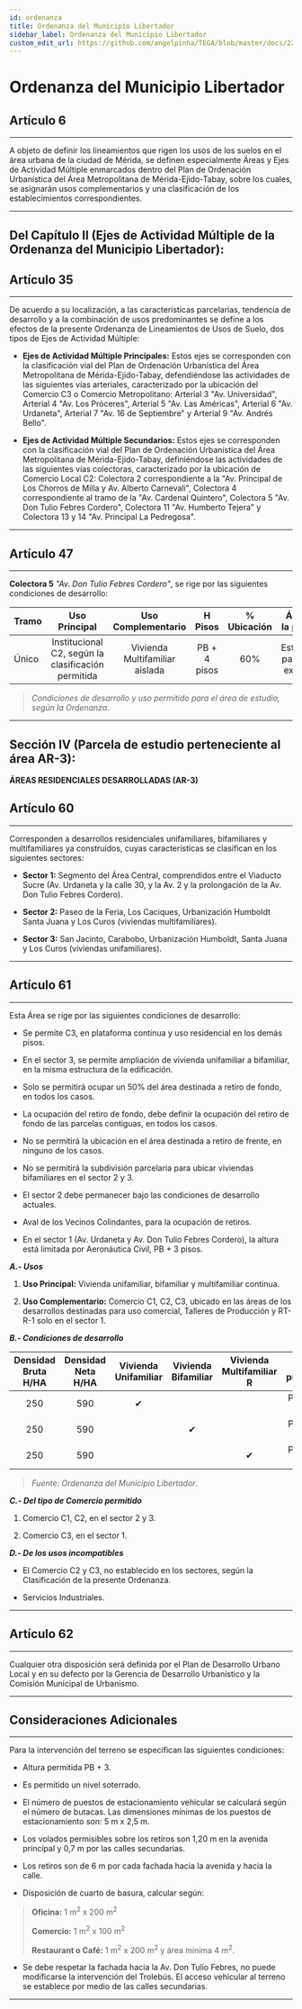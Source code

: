 ```yaml
---
id: ordenanza
title: Ordenanza del Municipio Libertador
sidebar_label: Ordenanza del Municipio Libertador
custom_edit_url: https://github.com/angelpinha/TEGA/blob/master/docs/22-ordenanza.md
---
```


# Ordenanza del Municipio Libertador

## Artículo 6

---

A objeto de definir los lineamientos que rigen los usos de los suelos en el área urbana de la ciudad de Mérida, se definen especialmente Áreas y Ejes de Actividad Múltiple enmarcados dentro del Plan de Ordenación Urbanística del Área Metropolitana de Mérida-Ejido-Tabay, sobre los cuales, se asignarán usos complementarios y una clasificación de los establecimientos correspondientes.

---

## **Del Capítulo II** (Ejes de Actividad Múltiple de la Ordenanza del Municipio Libertador):

## Artículo 35

---

De acuerdo a su localización, a las características parcelarias, tendencia de desarrollo y a la combinación de usos predominantes se define a los efectos de la presente Ordenanza de Lineamientos de Usos de Suelo, dos tipos de Ejes de Actividad Múltiple:

* **Ejes de Actividad Múltiple Principales:** Estos ejes se corresponden con la clasificación vial del Plan de Ordenación Urbanística del Área Metropolitana de Mérida-Ejido-Tabay, defendiéndose las actividades de las siguientes vías arteriales, caracterizado por la ubicación del Comercio C3 o Comercio Metropolitano: Arterial 3 "Av. Universidad", Arterial 4 "Av. Los Próceres", Arterial 5 "Av. Las Américas", Arterial 6 "Av. Urdaneta", Arterial 7 "Av. 16 de Septiembre" y Arterial 9 "Av. Andrés Bello".

* **Ejes de Actividad Múltiple Secundarios:** Estos ejes se corresponden con la clasificación vial del Plan de Ordenación Urbanística del Área Metropolitana de Mérida-Ejido-Tabay, definiéndose las actividades de las siguientes vías colectoras, caracterizado por la ubicación de Comercio Local C2: Colectora 2 correspondiente a la "Av. Principal de Los Chorros de Milla y Av. Alberto Carnevali", Colectora 4 correspondiente al tramo de la "Av. Cardenal Quintero", Colectora 5 "Av. Don Tulio Febres Cordero", Colectora 11 "Av. Humberto Tejera" y Colectora 13 y 14 "Av. Principal La Pedregosa".

---

## Artículo 47

---

**Colectora 5** *"Av. Don Tulio Febres Cordero"*, se rige por las siguientes condiciones de desarrollo:

| Tramo |                   Uso Principal                    |       Uso Complementario       |   H Pisos    | % Ubicación |       Área de la parcela        |
|:------|:--------------------------------------------------:|:------------------------------:|:------------:|:-----------:|:-------------------------------:|
| Único | Institucional C2, según la clasificación permitida | Vivienda Multifamiliar aislada | PB + 4 pisos |     60%     | Estructura parcelaria existente |

> *Condiciones de desarrollo y uso permitido para el área de estudio, según la Ordenanza*.

---

## **Sección IV** (Parcela de estudio perteneciente al área AR-3):

**ÁREAS RESIDENCIALES DESARROLLADAS (AR-3)**

## Artículo 60

---

Corresponden a desarrollos residenciales unifamiliares, bifamiliares y multifamiliares ya construidos, cuyas características se clasifican en los siguientes sectores:

* **Sector 1:** Segmento del Área Central, comprendidos entre el Viaducto Sucre (Av. Urdaneta y la calle 30, y la Av. 2 y la prolongación de la Av. Don Tulio Febres Cordero).

* **Sector 2:** Paseo de la Feria, Los Caciques, Urbanización Humboldt Santa Juana y Los Curos (viviendas multifamiliares).

* **Sector 3:** San Jacinto, Carabobo, Urbanización Humboldt, Santa Juana y Los Curos (viviendas unifamiliares).

---

## Artículo 61

---

Esta Área se rige por las siguientes condiciones de desarrollo:

* Se permite C3, en plataforma continua y uso residencial en los demás pisos.

* En el sector 3, se permite ampliación de vivienda unifamiliar a bifamiliar, en la misma estructura de la edificación.

* Solo se permitirá ocupar un 50% del área destinada a retiro de fondo, en todos los casos.

* La ocupación del retiro de fondo, debe definir la ocupación del retiro de fondo de las parcelas contiguas, en todos los casos.

* No se permitirá la ubicación en el área destinada a retiro de frente, en ninguno de los casos.

* No se permitirá la subdivisión parcelaria para ubicar viviendas bifamiliares en el sector 2 y 3.

* El sector 2 debe permanecer bajo las condiciones de desarrollo actuales.

* Aval de los Vecinos Colindantes, para la ocupación de retiros.

* En el sector 1 (Av. Urdaneta y Av. Don Tulio Febres Cordero), la altura está limitada por Aeronáutica Civil, PB + 3 pisos.

***A.- Usos***

1. **Uso Principal:** Vivienda unifamiliar, bifamiliar y multifamiliar continua.

2. **Uso Complementario:** Comercio C1, C2, C3, ubicado en las áreas de los desarrollos destinadas para uso comercial, Talleres de Producción y RT-R-1 solo en el sector 1.

***B.- Condiciones de desarrollo***

| Densidad Bruta H/HA | Densidad Neta H/HA | Vivienda Unifamiliar | Vivienda Bifamiliar | Vivienda Multifamiliar R | H pisos | Área de la parcela | % Ubicación |
|:-------------------:|:------------------:|:--------------------:|:-------------------:|:------------------------:|:-------:|:------------------:|:-----------:|
|         250         |        590         |          ✔           |                     |                          | PB + 1  |        100         |     70      |
|         250         |        590         |                      |          ✔          |                          | PB + 1  |        160         |     70      |
|         250         |        590         |                      |                     |            ✔             | PB + 3  |        340         |     70      |

> *Fuente: Ordenanza del Municipio Libertador*.

***C.- Del tipo de Comercio permitido***

1. Comercio C1, C2, en el sector 2 y 3.

2. Comercio C3, en el sector 1.

***D.- De los usos incompatibles***

* El Comercio C2 y C3, no establecido en los sectores, según la Clasificación de la presente Ordenanza.

* Servicios Industriales.

---

## Artículo 62

---

Cualquier otra disposición será definida por el Plan de Desarrollo Urbano Local y en su defecto por la Gerencia de Desarrollo Urbanístico y la Comisión Municipal de Urbanismo.

---

## Consideraciones Adicionales

---

Para la intervención del terreno se especifican las siguientes condiciones:

* Altura permitida PB + 3.

* Es permitido un nivel soterrado.

* El número de puestos de estacionamiento vehicular se calculará según el número de butacas. Las dimensiones mínimas de los puestos de estacionamiento son: 5 m x 2,5 m.

* Los volados permisibles sobre los retiros son 1,20 m en la avenida principal y 0,7 m por las calles secundarias.

* Los retiros son de 6 m por cada fachada hacia la avenida y hacia la calle.

* Disposición de cuarto de basura, calcular según:

> **Oficina:** 1 m<sup>2</sup> x 200 m<sup>2</sup>
>
> **Comercio:** 1 m<sup>2</sup> x 100 m<sup>2</sup>
>
> **Restaurant o Café:** 1 m<sup>2</sup> x 200 m<sup>2</sup> y área mínima 4 m<sup>2</sup>.

* Se debe respetar la fachada hacia la Av. Don Tulio Febres, no puede modificarse la intervención del Trolebús. El acceso vehicular al terreno se establece por medio de las calles secundarias.

---
